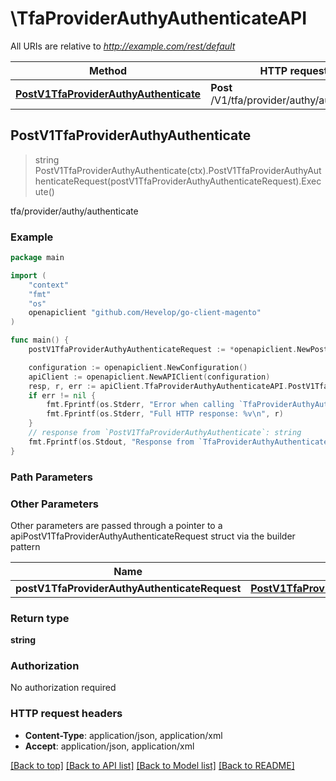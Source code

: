 # \TfaProviderAuthyAuthenticateAPI

All URIs are relative to *http://example.com/rest/default*

Method | HTTP request | Description
------------- | ------------- | -------------
[**PostV1TfaProviderAuthyAuthenticate**](TfaProviderAuthyAuthenticateAPI.md#PostV1TfaProviderAuthyAuthenticate) | **Post** /V1/tfa/provider/authy/authenticate | tfa/provider/authy/authenticate



## PostV1TfaProviderAuthyAuthenticate

> string PostV1TfaProviderAuthyAuthenticate(ctx).PostV1TfaProviderAuthyAuthenticateRequest(postV1TfaProviderAuthyAuthenticateRequest).Execute()

tfa/provider/authy/authenticate



### Example

```go
package main

import (
	"context"
	"fmt"
	"os"
	openapiclient "github.com/Hevelop/go-client-magento"
)

func main() {
	postV1TfaProviderAuthyAuthenticateRequest := *openapiclient.NewPostV1TfaProviderAuthyAuthenticateRequest("Username_example", "Password_example", "Otp_example") // PostV1TfaProviderAuthyAuthenticateRequest |  (optional)

	configuration := openapiclient.NewConfiguration()
	apiClient := openapiclient.NewAPIClient(configuration)
	resp, r, err := apiClient.TfaProviderAuthyAuthenticateAPI.PostV1TfaProviderAuthyAuthenticate(context.Background()).PostV1TfaProviderAuthyAuthenticateRequest(postV1TfaProviderAuthyAuthenticateRequest).Execute()
	if err != nil {
		fmt.Fprintf(os.Stderr, "Error when calling `TfaProviderAuthyAuthenticateAPI.PostV1TfaProviderAuthyAuthenticate``: %v\n", err)
		fmt.Fprintf(os.Stderr, "Full HTTP response: %v\n", r)
	}
	// response from `PostV1TfaProviderAuthyAuthenticate`: string
	fmt.Fprintf(os.Stdout, "Response from `TfaProviderAuthyAuthenticateAPI.PostV1TfaProviderAuthyAuthenticate`: %v\n", resp)
}
```

### Path Parameters



### Other Parameters

Other parameters are passed through a pointer to a apiPostV1TfaProviderAuthyAuthenticateRequest struct via the builder pattern


Name | Type | Description  | Notes
------------- | ------------- | ------------- | -------------
 **postV1TfaProviderAuthyAuthenticateRequest** | [**PostV1TfaProviderAuthyAuthenticateRequest**](PostV1TfaProviderAuthyAuthenticateRequest.md) |  | 

### Return type

**string**

### Authorization

No authorization required

### HTTP request headers

- **Content-Type**: application/json, application/xml
- **Accept**: application/json, application/xml

[[Back to top]](#) [[Back to API list]](../README.md#documentation-for-api-endpoints)
[[Back to Model list]](../README.md#documentation-for-models)
[[Back to README]](../README.md)

